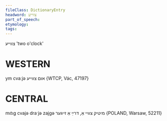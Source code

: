 ```yaml
---
fileClass: DictionaryEntry
headword: צווייע
part_of_speech: 
etymology: 
tags: 
---
```

צווייע
'two o'clock'

WESTERN
========

ym cvaːjə אום צווייע {WTCP, Vác, 47197}

CENTRAL
========

mɩtɩg cvajə draˑjə zajgə מיטיק צוויי אַ, דרײַ אַ זייגער {POLAND, Warsaw, 52211}
